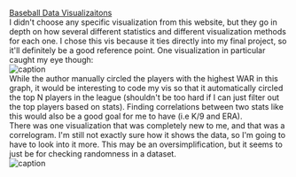 [Baseball Data Visualizaitons](https://www.baseballdatascience.com/understanding-common-sabermetric-statistics/)
<br>
I didn't choose any specific visualization from this website, but they go in depth on how several different statistics and different visualization methods for each one.
I chose this vis because it ties directly into my final project, so it'll definitely be a good reference point. One visualization in particular caught my eye though:
<br>
![caption](https://raw.githubusercontent.com/jacobadamsky/reflections/master/weird.png)
<br>
While the author manually circled the players with the highest WAR in this graph, it would be interesting to code my vis so that it automatically circled the top N players
in the league (shouldn't be too hard if I can just filter out the top players based on stats). Finding correlations between two stats like this would also be a good goal for 
me to have (i.e K/9 and ERA).
<br>
There was one visualization that was completely new to me, and that was a correlogram. I'm still not exactly sure how it shows the data, so I'm going to have to look into it
more. This may be an oversimplification, but it seems to just be for checking randomness in a dataset.
<br>
![caption](https://raw.githubusercontent.com/jacobadamsky/reflections/master/correlogram.png)
